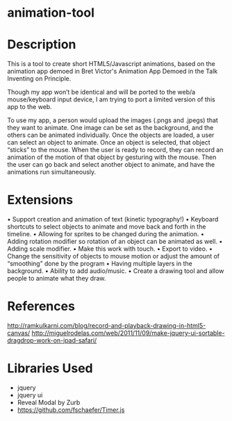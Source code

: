 animation-tool
==============

# Description
This is a tool to create short HTML5/Javascript animations, based on the animation app demoed in Bret Victor's Animation App Demoed in the Talk Inventing on Principle. 

Though my app won’t be identical and will be ported to the web/a mouse/keyboard input device, I am trying to port a limited version of this app to the web.

To use my app, a person would upload the images (.pngs and .jpegs) that they want to animate. One image can be set as the background, and the others can be animated individually. Once the objects are loaded, a user can select an object to animate. Once an object is selected, that object “sticks” to the mouse. When the user is ready to record, they can record an animation of the motion of that object by gesturing with the mouse. Then the user can go back and select another object to animate, and have the animations run simultaneously.

# Extensions
•	Support creation and animation of text (kinetic typography!)
•	Keyboard shortcuts to select objects to animate and move back and forth in the timeline.
•	Allowing for sprites to be changed during the animation.
•	Adding rotation modifier so rotation of an object can be animated as well.
•	Adding scale modifier.
•	Make this work with touch.
•	Export to video.
•	Change the sensitivity of objects to mouse motion or adjust the amount of “smoothing” done by the program
•	Having multiple layers in the background.
•	Ability to add audio/music.
•	Create a drawing tool and allow people to animate what they draw.


# References
http://ramkulkarni.com/blog/record-and-playback-drawing-in-html5-canvas/
http://miguelrodelas.com/web/2011/11/09/make-jquery-ui-sortable-dragdrop-work-on-ipad-safari/

# Libraries Used
- jquery
- jquery ui
- Reveal Modal by Zurb
- https://github.com/fschaefer/Timer.js